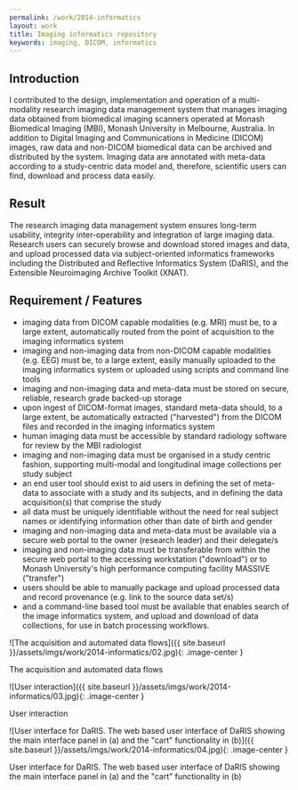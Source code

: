 ```yaml
---
permalink: /work/2014-informatics
layout: work
title: Imaging informatics repository
keywords: imaging, DICOM, informatics
---
```


## Introduction

I contributed to the design, implementation and operation of a multi-modality research imaging data management system that manages imaging data obtained from biomedical imaging scanners operated at Monash Biomedical Imaging (MBI), Monash University in Melbourne, Australia. In addition to Digital Imaging and Communications in Medicine (DICOM) images, raw data and non-DICOM biomedical data can be archived and distributed by the system. Imaging data are annotated with meta-data according to a study-centric data model and, therefore, scientific users can find, download and process data easily.

## Result

The research imaging data management system ensures long-term usability, integrity inter-operability and integration of large imaging data. Research users can securely browse and download stored images and data, and upload processed data via subject-oriented informatics frameworks including the Distributed and Reflective Informatics System (DaRIS), and the Extensible Neuroimaging Archive Toolkit (XNAT).

## Requirement / Features

- imaging data from DICOM capable modalities (e.g. MRI) must be, to a large extent, automatically routed from the point of acquisition to the imaging informatics system
- imaging and non-imaging data from non-DICOM capable modalities (e.g. EEG) must be, to a large extent, easily manually uploaded to the imaging informatics system or uploaded using scripts and command line tools
- imaging and non-imaging data and meta-data must be stored on secure, reliable, research grade backed-up storage
- upon ingest of DICOM-format images, standard meta-data should, to a large extent, be automatically extracted ("harvested") from the DICOM files and recorded in the imaging informatics system
- human imaging data must be accessible by standard radiology software for review by the MBI radiologist
- imaging and non-imaging data must be organised in a study centric fashion, supporting multi-modal and longitudinal image collections per study subject
- an end user tool should exist to aid users in defining the set of meta-data to associate with a study and its subjects, and in defining the data acquisition(s) that comprise the study
- all data must be uniquely identifiable without the need for real subject names or identifying information other than date of birth and gender
- imaging and non-imaging data and meta-data must be available via a secure web portal to the owner (research leader) and their delegate/s
- imaging and non-imaging data must be transferable from within the secure web portal to the accessing workstation ("download") or to Monash University's high performance computing facility MASSIVE ("transfer")
- users should be able to manually package and upload processed data and record provenance (e.g. link to the source data set/s)
- and a command-line based tool must be available that enables search of the image informatics system, and upload and download of data collections, for use in batch processing workflows.

![The acquisition and automated data flows]({{ site.baseurl }}/assets/imgs/work/2014-informatics/02.jpg){: .image-center }
<p class="caption">The acquisition and automated data flows</p>

![User interaction]({{ site.baseurl }}/assets/imgs/work/2014-informatics/03.jpg){: .image-center }
<p class="caption">User interaction</p>

![User interface for DaRIS. The web based user interface of DaRIS showing the main interface panel in (a) and the "cart" functionality in (b)]({{ site.baseurl }}/assets/imgs/work/2014-informatics/04.jpg){: .image-center }
<p class="caption">User interface for DaRIS. The web based user interface of DaRIS showing the main interface panel in (a) and the "cart" functionality in (b)</p>
